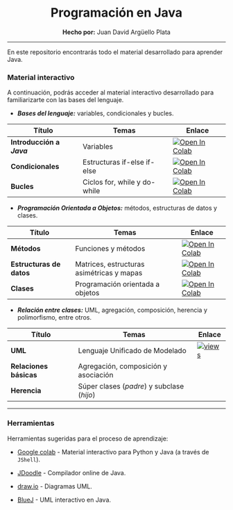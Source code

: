 
<div align="center">
    <h1><strong>Programación en Java</strong></h1>
    <strong>Hecho por:</strong> Juan David Argüello Plata
</div>

---

En este repositorio encontrarás todo el material desarrollado para aprender Java.

### __Material interactivo__

A continuación, podrás acceder al material interactivo desarrollado para familiarizarte con las bases del lenguaje.

* ___Bases del lenguaje:___ variables, condicionales y bucles.

<div align="center">

| Título | Temas | Enlace |
| ------ | ------- | ------ |
| __Introducción a _Java___ | Variables | [![Open In Colab](https://colab.research.google.com/assets/colab-badge.svg)](https://colab.research.google.com/github/jdarguello/Ciclo2_Java/blob/master/Interactivo/IntroJava.ipynb) |
| __Condicionales__ | Estructuras if-else if-else | [![Open In Colab](https://colab.research.google.com/assets/colab-badge.svg)](https://colab.research.google.com/github/jdarguello/Ciclo2_Java/blob/master/Interactivo/CondJava.ipynb) |
| __Bucles__ | Ciclos for, while y do-while | [![Open In Colab](https://colab.research.google.com/assets/colab-badge.svg)](https://colab.research.google.com/github/jdarguello/Ciclo2_Java/blob/master/Interactivo/BuclesJava.ipynb) |


</div>
    
* ___Programación Orientada a Objetos:___ métodos, estructuras de datos y clases.
 
<div align="center">

| Título | Temas | Enlace |
| ------ | ------- | ------ |
| __Métodos__ | Funciones y métodos | [![Open In Colab](https://colab.research.google.com/assets/colab-badge.svg)](https://colab.research.google.com/github/jdarguello/Ciclo2_Java/blob/master/Interactivo/MethodsJava.ipynb) |
| __Estructuras de datos__ | Matrices, estructuras asimétricas y mapas | [![Open In Colab](https://colab.research.google.com/assets/colab-badge.svg)](https://colab.research.google.com/github/jdarguello/Ciclo2_Java/blob/master/Interactivo/EstructurasDatosJava.ipynb) |
| __Clases__ | Programación orientada a objetos | [![Open In Colab](https://colab.research.google.com/assets/colab-badge.svg)](https://colab.research.google.com/github/jdarguello/Ciclo2_Java/blob/master/Interactivo/ClasesJava.ipynb) |
    
</div>

* ___Relación entre clases:___ UML, agregación, composición, herencia y polimorfismo, entre otros.

<div align="center">

| Título | Temas | Enlace |
| ------ | ------- | ------ |
| __UML__ | Lenguaje Unificado de Modelado | [![views](https://img.shields.io/youtube/views/Z0yLerU0g-Q?style=social)](https://www.youtube.com/watch?v=Z0yLerU0g-Q) |
| __Relaciones básicas__ | Agregación, composición y asociación |  |
| __Herencia__ | Súper clases (_padre_) y subclase (_hijo_) | |
    
</div>

---

### __Herramientas__

Herramientas sugeridas para el proceso de aprendizaje:

* [Google colab](https://colab.research.google.com/notebooks/intro.ipynb?utm_source=scs-index#recent=true) - Material interactivo para Python y Java (a través de `JShell`).

* [JDoodle](https://www.jdoodle.com/online-java-compiler-ide/) - Compilador online de Java.

* [draw.io](https://app.diagrams.net/) - Diagramas UML.

* [BlueJ](https://www.rollapp.com/app/bluej) - UML interactivo en Java.

